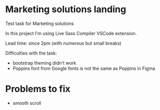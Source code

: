 # Marketing solutions landing
Test task for Marketing solutions

In this project I'm using Live Sass Compiler VSCode extension.

Lead time: since 2pm (with numerous but small breaks)

Difficulties with the task:
- bootstrap theming didn't work
- Poppins font from Google fonts is not the same as Poppins in Figma

# Problems to fix
- smooth scroll